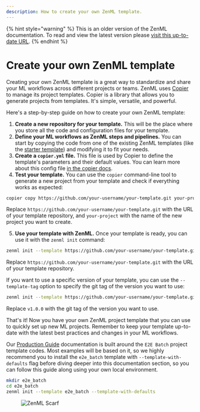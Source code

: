 ```yaml
---
description: How to create your own ZenML template.
---
```


{% hint style="warning" %}
This is an older version of the ZenML documentation. To read and view the latest version please [visit this up-to-date URL](https://docs.zenml.io).
{% endhint %}


# Create your own ZenML template

Creating your own ZenML template is a great way to standardize and share your ML workflows across different projects or teams. ZenML uses [Copier](https://copier.readthedocs.io/en/stable/) to manage its project templates. Copier is a library that allows you to generate projects from templates. It's simple, versatile, and powerful.

Here's a step-by-step guide on how to create your own ZenML template:

1. **Create a new repository for your template.** This will be the place where you store all the code and configuration files for your template.
2. **Define your ML workflows as ZenML steps and pipelines.** You can start by copying the code from one of the existing ZenML templates (like the [starter template](https://github.com/zenml-io/template-starter)) and modifying it to fit your needs.
3. **Create a `copier.yml` file.** This file is used by Copier to define the template's parameters and their default values. You can learn more about this config file [in the copier docs](https://copier.readthedocs.io/en/stable/creating/).
4. **Test your template.** You can use the `copier` command-line tool to generate a new project from your template and check if everything works as expected:

```bash
copier copy https://github.com/your-username/your-template.git your-project
```

Replace `https://github.com/your-username/your-template.git` with the URL of your template repository, and `your-project` with the name of the new project you want to create.

5. **Use your template with ZenML.** Once your template is ready, you can use it with the `zenml init` command:

```bash
zenml init --template https://github.com/your-username/your-template.git
```

Replace `https://github.com/your-username/your-template.git` with the URL of your template repository.

If you want to use a specific version of your template, you can use the `--template-tag` option to specify the git tag of the version you want to use:

```bash
zenml init --template https://github.com/your-username/your-template.git --template-tag v1.0.0
```

Replace `v1.0.0` with the git tag of the version you want to use.

That's it! Now you have your own ZenML project template that you can use to quickly set up new ML projects. Remember to keep your template up-to-date with the latest best practices and changes in your ML workflows.

Our [Production Guide](https://docs.zenml.io/user-guides/production-guide) documentation is built around the `E2E Batch` project template codes. Most examples will be based on it, so we highly recommend you to install the `e2e_batch` template with `--template-with-defaults` flag before diving deeper into this documentation section, so you can follow this guide along using your own local environment.

```bash
mkdir e2e_batch
cd e2e_batch
zenml init --template e2e_batch --template-with-defaults
```

<figure><img src="https://static.scarf.sh/a.png?x-pxid=f0b4f458-0a54-4fcd-aa95-d5ee424815bc" alt="ZenML Scarf"><figcaption></figcaption></figure>
